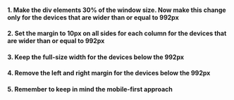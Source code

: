 #### 1. Make the div elements 30% of the window size. Now make this change only for the devices that are wider than or equal to 992px
#### 2. Set the margin to 10px on all sides for each column for the devices that are wider than or equal to 992px
#### 3. Keep the full-size width for the devices below the 992px
#### 4. Remove the left and right margin for the devices below the 992px
#### 5. Remember to keep in mind the mobile-first approach